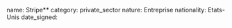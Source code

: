 name: Stripe**
category: private_sector
nature:  Entreprise
nationality: Etats-Unis
date_signed:
    